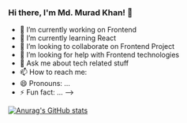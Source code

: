 ### Hi there, I'm Md. Murad Khan! 👋

- 🔭 I’m currently working on Frontend 
- 🌱 I’m currently learning React
- 👯 I’m looking to collaborate on Frontend Project
- 🤔 I’m looking for help with Frontend technologies
- 💬 Ask me about tech related stuff
- 📫 How to reach me: 
- 😄 Pronouns: ...
- ⚡ Fun fact: ...
-->

[![Anurag's GitHub stats](https://github-readme-stats.vercel.app/api?username=anuraghazra)](https://github.com/anuraghazra/github-readme-stats)
